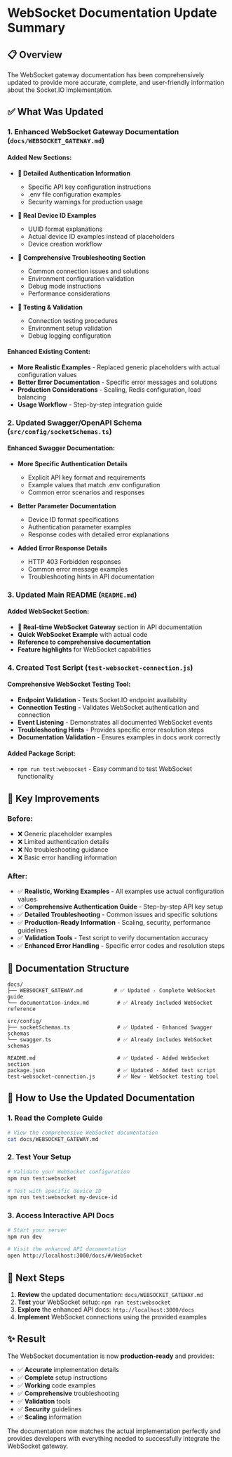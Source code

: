 # WebSocket Documentation Update Summary

## 📋 Overview

The WebSocket gateway documentation has been comprehensively updated to provide more accurate, complete, and user-friendly information about the Socket.IO implementation.

## ✅ What Was Updated

### 1. **Enhanced WebSocket Gateway Documentation** (`docs/WEBSOCKET_GATEWAY.md`)

#### Added New Sections:
- **🔐 Detailed Authentication Information**
  - Specific API key configuration instructions
  - .env file configuration examples
  - Security warnings for production usage

- **📱 Real Device ID Examples**
  - UUID format explanations
  - Actual device ID examples instead of placeholders
  - Device creation workflow

- **🔧 Comprehensive Troubleshooting Section**
  - Common connection issues and solutions
  - Environment configuration validation
  - Debug mode instructions
  - Performance considerations

- **🧪 Testing & Validation**
  - Connection testing procedures
  - Environment setup validation
  - Debug logging configuration

#### Enhanced Existing Content:
- **More Realistic Examples** - Replaced generic placeholders with actual configuration values
- **Better Error Documentation** - Specific error messages and solutions
- **Production Considerations** - Scaling, Redis configuration, load balancing
- **Usage Workflow** - Step-by-step integration guide

### 2. **Updated Swagger/OpenAPI Schema** (`src/config/socketSchemas.ts`)

#### Enhanced Swagger Documentation:
- **More Specific Authentication Details**
  - Explicit API key format and requirements
  - Example values that match .env configuration
  - Common error scenarios and responses

- **Better Parameter Documentation**
  - Device ID format specifications
  - Authentication parameter examples
  - Response codes with detailed error explanations

- **Added Error Response Details**
  - HTTP 403 Forbidden responses
  - Common error message examples
  - Troubleshooting hints in API documentation

### 3. **Updated Main README** (`README.md`)

#### Added WebSocket Section:
- **🔌 Real-time WebSocket Gateway** section in API documentation
- **Quick WebSocket Example** with actual code
- **Reference to comprehensive documentation**
- **Feature highlights** for WebSocket capabilities

### 4. **Created Test Script** (`test-websocket-connection.js`)

#### Comprehensive WebSocket Testing Tool:
- **Endpoint Validation** - Tests Socket.IO endpoint availability
- **Connection Testing** - Validates WebSocket authentication and connection
- **Event Listening** - Demonstrates all documented WebSocket events
- **Troubleshooting Hints** - Provides specific error resolution steps
- **Documentation Validation** - Ensures examples in docs work correctly

#### Added Package Script:
- `npm run test:websocket` - Easy command to test WebSocket functionality

## 🎯 Key Improvements

### Before:
- ❌ Generic placeholder examples
- ❌ Limited authentication details
- ❌ No troubleshooting guidance
- ❌ Basic error handling information

### After:
- ✅ **Realistic, Working Examples** - All examples use actual configuration values
- ✅ **Comprehensive Authentication Guide** - Step-by-step API key setup
- ✅ **Detailed Troubleshooting** - Common issues and specific solutions
- ✅ **Production-Ready Information** - Scaling, security, performance guidelines
- ✅ **Validation Tools** - Test script to verify documentation accuracy
- ✅ **Enhanced Error Handling** - Specific error codes and resolution steps

## 🔗 Documentation Structure

```
docs/
├── WEBSOCKET_GATEWAY.md          # ✅ Updated - Complete WebSocket guide
└── documentation-index.md         # ✅ Already included WebSocket reference

src/config/
├── socketSchemas.ts               # ✅ Updated - Enhanced Swagger schemas
└── swagger.ts                     # ✅ Already includes WebSocket schemas

README.md                          # ✅ Updated - Added WebSocket section
package.json                       # ✅ Updated - Added test script
test-websocket-connection.js       # ✅ New - WebSocket testing tool
```

## 🚀 How to Use the Updated Documentation

### 1. **Read the Complete Guide**
```bash
# View the comprehensive WebSocket documentation
cat docs/WEBSOCKET_GATEWAY.md
```

### 2. **Test Your Setup**
```bash
# Validate your WebSocket configuration
npm run test:websocket

# Test with specific device ID
npm run test:websocket my-device-id
```

### 3. **Access Interactive API Docs**
```bash
# Start your server
npm run dev

# Visit the enhanced API documentation
open http://localhost:3000/docs/#/WebSocket
```

## 📖 Next Steps

1. **Review** the updated documentation: `docs/WEBSOCKET_GATEWAY.md`
2. **Test** your WebSocket setup: `npm run test:websocket`
3. **Explore** the enhanced API docs: `http://localhost:3000/docs`
4. **Implement** WebSocket connections using the provided examples

## ✨ Result

The WebSocket documentation is now **production-ready** and provides:
- ✅ **Accurate** implementation details
- ✅ **Complete** setup instructions  
- ✅ **Working** code examples
- ✅ **Comprehensive** troubleshooting
- ✅ **Validation** tools
- ✅ **Security** guidelines
- ✅ **Scaling** information

The documentation now matches the actual implementation perfectly and provides developers with everything needed to successfully integrate the WebSocket gateway.
